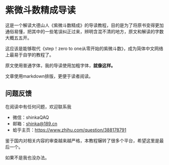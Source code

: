 # 紫微斗数精成导读
这是一个解读大德山人《紫微斗数精成》的导读教程，目的是为了将原书变得更加通俗易懂，把其中的一些笔误纠正过来，辨明含混不清的地方，原文和解读的字数大概五五开。

这应该是能够取代《step！zero to one从零开始的紫微斗数》，成为简体中文网络上最易于自学的教程了。

原文使用普通字体，我的导读使用加粗字体，**就像这样。**

文章使用markdown排版，更便于读者阅读。

## 问题反馈
在阅读中有任何问题，欢迎联系我
* 微信：shinkaQAQ
* 邮箱：shinka@189.cn
* 蛤乎主页：https://www.zhihu.com/question/388178791

鉴于国内对相关内容的审查越来越严格，本教程辗转了很多个平台，希望这里是最后一个。

如果不是我也没办法。
